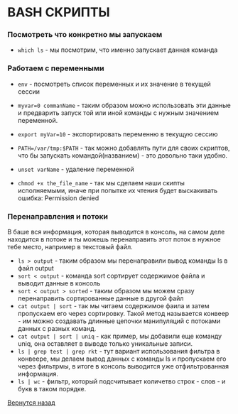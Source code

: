 # BASH СКРИПТЫ

### Посмотреть что конкретно мы запускаем

* ```which ls``` - мы посмотрим, что именно запускает данная команда

### Работаем с переменными

* ```env``` - посмотреть список переменных и их значение в текущей сессии
* ```myvar=0 commanName``` - таким образом можно использовать эти данные и предварить запуск той или иной команды с нужным значением переменной.
* ```export myVar=10``` - экспортировать переменню в текущую сессию

* ```PATH=/var/tmp:$PATH``` - так можно добавлять пути для своих скриптов, что бы запускать командой(названием) - это довольно таки удобно.
* ```unset varName``` - удаление переменной
* ```chmod +x the_file_name``` - так мы сделаем наши скипты исполняемыми, иначе при попытке их чтения будет выскакивать ошибка: Permission denied

### Перенаправления и потоки
В баше вся информация, которая выводится в консоль, на самом деле находится в потоке и ты можешь перенаправить этот поток в нужное тебе место, например в текстовый файл.

* ```ls > output``` - таким образом мы перенаправили вывод команды ls в файл output
* ```sort < output``` - команда sort сортирует содержимое файла и выводит данные в консоль
* ```sort < output > sorted``` - таким образом мы можем сразу перенаправить сортированные данные в другой файл
* ```cat output | sort``` - так мы читаем содержимое фаила и затем пропускаем его через сортировку. Такой метод называется конвеер - им можно создавать длинные цепочки манипуляций с потоками данных с разных команд.
* ```cat output | sort | uniq``` - как пример, мы добавили еще команду uniq, она оставляет в выводе только уникальные записи.
* ```ls | grep test | grep rkt``` - тут вариант использования фильтра в конвеере, мы делаем вывод данных с команды ls и пропускаем его через фильтрмы, в итоге в консоль выводится уже отфильтрованная информация.
* ```ls | wc``` - фильтр, который подсчитывает количетво строк - слов - и букв в таком порядке. 

[Вернутся назад](README.md)
